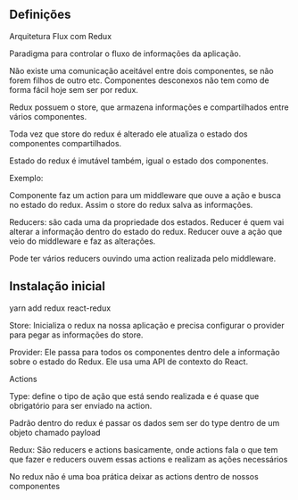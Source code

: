 ## Definições

Arquitetura Flux com Redux

Paradigma para controlar o fluxo de informações da aplicação.

Não existe uma comunicação aceitável entre dois componentes, se não forem filhos de outro etc. Componentes desconexos não tem como de forma fácil hoje sem ser por redux.

Redux possuem o store, que armazena informações e compartilhados entre vários componentes.

Toda vez que store do redux é alterado ele atualiza o estado dos componentes compartilhados.

Estado do redux é imutável também, igual o estado dos componentes.

Exemplo:

Componente faz um action para um middleware que ouve a ação e busca no estado do redux. Assim o store do redux salva as informações.

Reducers: são cada uma da propriedade dos estados. Reducer é quem vai alterar a informação dentro do estado do redux.
Reducer ouve a ação que veio do middleware e faz as alterações.

Pode ter vários reducers ouvindo uma action realizada pelo middleware.

## Instalação inicial

yarn add redux react-redux

Store: Inicializa o redux na nossa aplicação e precisa configurar o provider para pegar as informações do store.

Provider: Ele passa para todos os componentes dentro dele a informação sobre o estado do Redux. Ele usa uma API de contexto do React.

Actions

Type: define o tipo de ação que está sendo realizada e é quase que obrigatório para ser enviado na action.

Padrão dentro do redux é passar os dados sem ser do type dentro de um objeto chamado payload

Redux: São reducers e actions basicamente, onde actions fala o que tem que fazer e reducers ouvem essas actions e realizam as ações necessários

No redux não é uma boa prática deixar as actions dentro de nossos componentes
